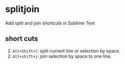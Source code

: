 # splitjoin
Add split and join shortcuts in Sublime Text

## short cuts
   1. `Alt+Shift+l`: split current line or selection by space.
   1. `Alt+shift+j`: join selection by space to one line.

